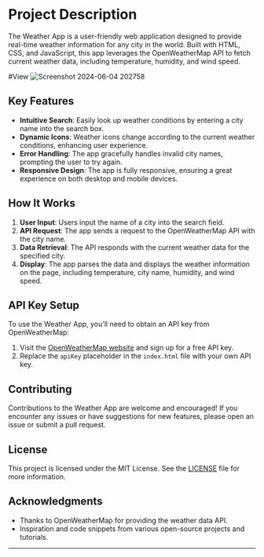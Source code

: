 
# Project Description

The Weather App is a user-friendly web application designed to provide real-time weather information for any city in the world. Built with HTML, CSS, and JavaScript, this app leverages the OpenWeatherMap API to fetch current weather data, including temperature, humidity, and wind speed.

#View
![Screenshot 2024-06-04 202758](https://github.com/srane1903/Weather_App/assets/143386356/5663ec59-0243-4f08-8919-d9aaa132567e)

## Key Features

- **Intuitive Search**: Easily look up weather conditions by entering a city name into the search box.
- **Dynamic Icons**: Weather icons change according to the current weather conditions, enhancing user experience.
- **Error Handling**: The app gracefully handles invalid city names, prompting the user to try again.
- **Responsive Design**: The app is fully responsive, ensuring a great experience on both desktop and mobile devices.

## How It Works

1. **User Input**: Users input the name of a city into the search field.
2. **API Request**: The app sends a request to the OpenWeatherMap API with the city name.
3. **Data Retrieval**: The API responds with the current weather data for the specified city.
4. **Display**: The app parses the data and displays the weather information on the page, including temperature, city name, humidity, and wind speed.


## API Key Setup

To use the Weather App, you'll need to obtain an API key from OpenWeatherMap:

1. Visit the [OpenWeatherMap website](https://openweathermap.org/api) and sign up for a free API key.
2. Replace the `apiKey` placeholder in the `index.html` file with your own API key.

## Contributing

Contributions to the Weather App are welcome and encouraged! If you encounter any issues or have suggestions for new features, please open an issue or submit a pull request.

## License

This project is licensed under the MIT License. See the [LICENSE](LICENSE) file for more information.

## Acknowledgments

- Thanks to OpenWeatherMap for providing the weather data API.
- Inspiration and code snippets from various open-source projects and tutorials.

---


